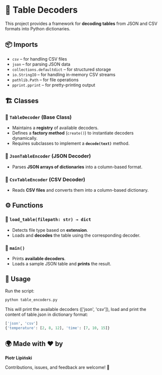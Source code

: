 # 📝 Table Decoders  

This project provides a framework for **decoding tables** from JSON and CSV formats into Python dictionaries.  

## 📦 Imports  
- `csv` – for handling CSV files  
- `json` – for parsing JSON data  
- `collections.defaultdict` – for structured storage  
- `io.StringIO` – for handling in-memory CSV streams  
- `pathlib.Path` – for file operations  
- `pprint.pprint` – for pretty-printing output  

## 🏗️ Classes  

### 🔹 `TableDecoder` (Base Class)  
- Maintains a **registry** of available decoders.  
- Defines a **factory method** (`create()`) to instantiate decoders dynamically.  
- Requires subclasses to implement a **`decode(text)`** method.  

### 🔹 `JsonTableEncoder` (JSON Decoder)  
- Parses **JSON arrays of dictionaries** into a column-based format.  

### 🔹 `CsvTableEncoder` (CSV Decoder)  
- Reads **CSV files** and converts them into a column-based dictionary.  

## ⚙️ Functions  

### 🔹 `load_table(filepath: str) → dict`  
- Detects file type based on **extension**.  
- Loads and **decodes** the table using the corresponding decoder.  

### 🔹 `main()`  
- Prints **available decoders**.  
- Loads a sample JSON table and **prints** the result.  

## 🚀 Usage  
Run the script:  
```bash
python table_encoders.py
```

This will print the available decoders (['json', 'csv']),
load and print the content of table.json in dictionary format:
~~~python
['json', 'csv']
{'temperature': [2, 8, 12], 'time': [7, 10, 15]}
~~~

## 🌍 Made with ❤️ by  

**Piotr Lipiński**  

Contributions, issues, and feedback are welcome! 🤝  
